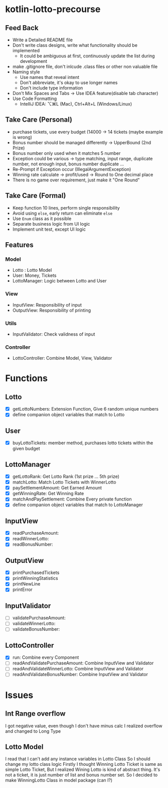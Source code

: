 # kotlin-lotto-precourse

## Feed Back

- Write a Detailed README file
- Don't write class designs, write what functionality should be implemented
    - It could be ambiguous at first, continuously update the list during development
- make .gitignore file, don't inlcude .class files or other non valuable file
- Naming style
    - Use names that reveal intent
    - Don't abbreviate, it's okay to use longer names
    - Don't include type information
- Don't Mix Spaces and Tabs -> Use IDEA feature(disable tab character)
- Use Code Formatting
    - IntelliJ IDEA: ⌥⌘L (Mac), Ctrl+Alt+L (Windows/Linux)

## Take Care (Personal)

- purchase tickets, use every budget (14000 -> 14 tickets (maybe example is wrong)
- Bonus number should be managed differently -> UpperBound (2nd Prize)
- Bonus number only used when it matches 5 number
- Exception could be various -> type matching, input range, duplicate number, not enough input, bonus number
  duplicate ...
- Re-Prompt if Exception occur (IllegalArgumentException)
- Winning rate calculate -> profit/used -> Round to One decimal place
- There is no game over requirement, just make it "One Round"

## Take Care (Formal)

- Keep function 10 lines, perform single responsibility
- Avoid using `else`, early return can eliminate `else`
- Use `Enum` class as it possible
- Separate business logic from UI logic
- Implement unit test, except UI logic

## Features

### Model

- Lotto : Lotto Model
- User: Money, Tickets<Lotto>
- LottoManager: Logic between Lotto and User

### View

- InputView: Responsibility of input
- OutputView: Responsibility of printing

### Utils

- InputValidator: Check validness of input

### Controller

- LottoController: Combine Model, View, Validator

# Functions

## Lotto
- [x] getLottoNumbers: Extension Function, Give 6 random unique numbers
- [x] define companion object variables that match to Lotto  
## User
- [x] buyLottoTickets: member method,  purchases lotto tickets within the given budget

## LottoManager
- [x] getLottoRank: Get Lotto Rank (1st prize ... 5th prize)
- [x] matchLotto: Match Lotto Tickets with WinnerLotto
- [x] paySettlementAmount: Get Earned Amount
- [x] getWinningRate: Get Winning Rate 
- [x] matchAndPaySettlement: Combine Every private function
- [x] define companion object variables that match to LottoManager

## InputView
- [x] readPurchaseAmount: 
- [x] readWinnerLotto:
- [x] readBonusNumber:
 
## OutputView
- [x] printPurchasedTickets
- [x] printWinningStatistics
- [x] printNewLine
- [x] printError

## InputValidator
- [ ] validatePurchaseAmount:
- [ ] validateWinnerLotto:
- [ ] validateBonusNumber:

## LottoController 
- [x] run: Combine every Component
- [ ] readAndValidatePurchaseAmount: Combine InputView and Validator
- [ ] readAndValidateWinnerLotto: Combine InputView and Validator
- [ ] readAndValidateBonusNumber: Combine InputView and Validator

# Issues

## Int Range overflow 
I got negative value, even though I don't have minus calc
I realized overflow and changed to Long Type 

## Lotto Model 
I read that I can't add any instance variables in Lotto Class 
So I should change my lotto class logic
Firstly I thought Winning Lotto Ticket is same as simple Lotto Ticket, But I realized Wining Lotto is kind 
of abstract thing. It's not a ticket, it is just number of list and bonus number set.
So I decided to make WinningLotto Class in model package (can I?)
